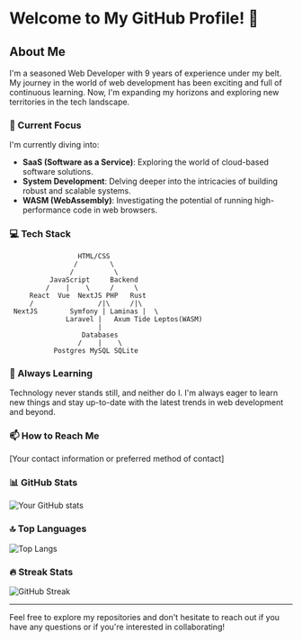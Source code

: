 # Welcome to My GitHub Profile! 👋

## About Me

I'm a seasoned Web Developer with 9 years of experience under my belt. My journey in the world of web development has been exciting and full of continuous learning. Now, I'm expanding my horizons and exploring new territories in the tech landscape.

### 🚀 Current Focus

I'm currently diving into:

- **SaaS (Software as a Service)**: Exploring the world of cloud-based software solutions.
- **System Development**: Delving deeper into the intricacies of building robust and scalable systems.
- **WASM (WebAssembly)**: Investigating the potential of running high-performance code in web browsers.

### 💻 Tech Stack

```
                 HTML/CSS
                /        \
               /          \
          JavaScript     Backend
         /    |    \     /     \
     React  Vue  NextJS PHP   Rust
     /                /|\     /|\
 NextJS        Symfony | Laminas |  \
              Laravel |   Axum Tide Leptos(WASM)
                      |
                  Databases
                 /    |    \
           Postgres MySQL SQLite
```

### 🌱 Always Learning

Technology never stands still, and neither do I. I'm always eager to learn new things and stay up-to-date with the latest trends in web development and beyond.

### 📫 How to Reach Me

[Your contact information or preferred method of contact]

### 📊 GitHub Stats

![Your GitHub stats](https://github-readme-stats.vercel.app/api?username=benborla&show_icons=true&theme=radical)

### 🔝 Top Languages

![Top Langs](https://github-readme-stats.vercel.app/api/top-langs/?username=benborla&layout=compact&theme=radical)

### 🔥 Streak Stats

![GitHub Streak](https://github-readme-streak-stats.herokuapp.com/?user=benborla&theme=radical)

---

Feel free to explore my repositories and don't hesitate to reach out if you have any questions or if you're interested in collaborating!
